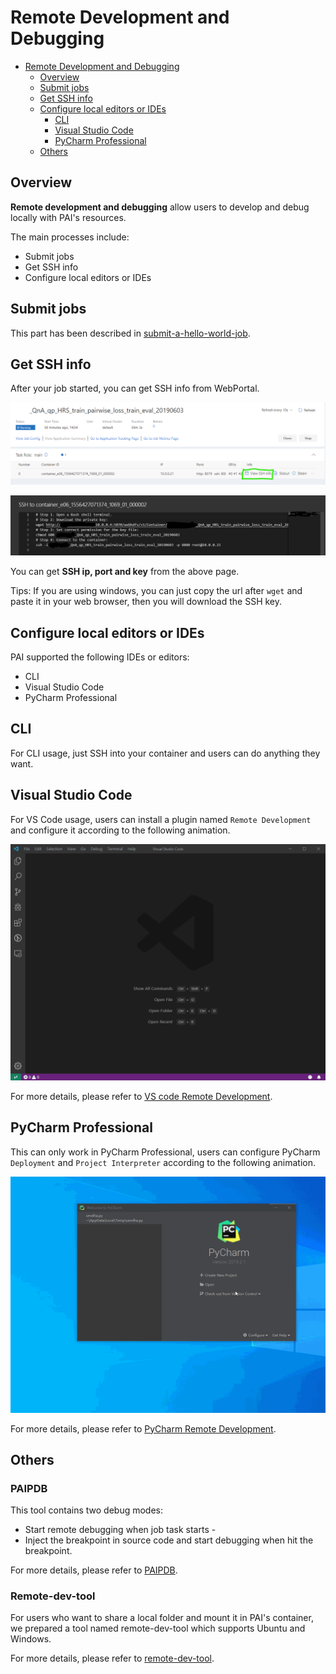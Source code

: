 # Remote Development and Debugging

- [Remote Development and Debugging](#Remote-Development-and-Debugging)
  - [Overview](#Overview)
  - [Submit jobs](#Submit-jobs)
  - [Get SSH info](#Get-SSH-info)
  - [Configure local editors or IDEs](#Configure-local-editors-or-IDEs)
    - [CLI](#CLI)
    - [Visual Studio Code](#Visual-Studio-Code)
    - [PyCharm Professional](#PyCharm-Professional)
  - [Others](#Useful-Tools)


## Overview

**Remote development and debugging** allow users to develop and debug locally with PAI's resources.

The main processes include:
- Submit jobs
- Get SSH info
- Configure local editors or IDEs

## Submit jobs

This part has been described in [submit-a-hello-world-job](https://github.com/microsoft/pai/blob/master/docs/user/job_submission.md#submit-a-hello-world-job).


## Get SSH info

After your job started, you can get SSH info from WebPortal.

![](./imgs/web_job_detail_ssh.png)

![](./imgs/web_job_details_ssh_info.png)

You can get **SSH ip, port and key** from the above page.

Tips: If you are using windows, you can just copy the url after `wget` and paste it in your web browser, then you will download the SSH key.

## Configure local editors or IDEs

PAI supported the following IDEs or editors:
- CLI
- Visual Studio Code
- PyCharm Professional

## CLI

For CLI usage, just SSH into your container and users can do anything they want.

## Visual Studio Code

For VS Code usage, users can install a plugin named `Remote Development` and configure it according to the following animation.

![](./imgs/configure_vscode.gif)

For more details, please refer to [VS code Remote Development](https://www.jetbrains.com/help/pycharm/remote-debugging-with-product.html).

## PyCharm Professional

This can only work in PyCharm Professional, users can configure PyCharm `Deployment` and `Project Interpreter` according to the following animation.

![](./imgs/configure_pycharm.gif)

For more details, please refer to [PyCharm Remote Development](https://www.jetbrains.com/help/pycharm/remote-debugging-with-product.html).

## Others

### PAIPDB

This tool contains two debug modes:
- Start remote debugging when job task starts -
- Inject the breakpoint in source code and start debugging when hit the breakpoint.

For more details, please refer to [PAIPDB](https://github.com/microsoft/pai/blob/master/contrib/debug-tools/docs/remote-debug-pai-job.md).

### Remote-dev-tool

For users who want to share a local folder and mount it in PAI's container, we prepared a tool named remote-dev-tool which supports Ubuntu and Windows.

For more details, please refer to [remote-dev-tool](https://github.com/microsoft/pai/tree/master/contrib/remote-dev-tool).
